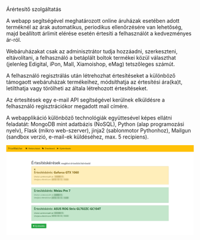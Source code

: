 Árértesítő szolgáltatás

A webapp segítségével meghatározott online áruházak esetében adott terméknél az árak automatikus, periodikus ellenőrzésére van lehetőség, majd beállított árlimit elérése esetén értesíti a felhasználót a kedvezményes ár-ról.

Webáruházakat csak az adminisztrátor tudja hozzáadni, szerkeszteni, eltávolítani, a felhasználó a betáplált boltok termékei közül választhat (jelenleg Edigital, iPon, Mall, Xiamoishop, eMag) tetszőleges számút.

A felhasználó regisztrálás után létrehozhat értesítéseket a különböző támogaott webáruházak termékeihez, módsíthatja az értesítési ára(ka)t, letilthatja vagy törölheti az általa létrehozott értesítéseket.

Az értesítések egy e-mail API segítségével kerülnek elküldésre a felhasználó regisztrációkor megadott mail címére.

A webapplikáció különböző technológiák együttesével képes ellátni feladatát: MongoDB mint adatbázis (NoSQL), Python (alap programozási nyelv), Flask (mikro web-szerver), jinja2 (sablonmotor Pythonhoz), Mailgun (sandbox verzió, e-mail-ek küldéséhez, max. 5 recipiens).

![Értesítéskérések](readme-files/értesítések_git.png)
